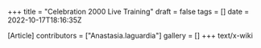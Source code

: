 +++
title = "Celebration 2000 Live Training"
draft = false
tags = []
date = 2022-10-17T18:16:35Z

[Article]
contributors = ["Anastasia.laguardia"]
gallery = []
+++
text/x-wiki